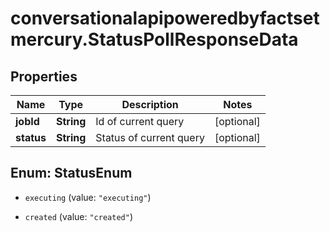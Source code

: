 # conversationalapipoweredbyfactsetmercury.StatusPollResponseData

## Properties

Name | Type | Description | Notes
------------ | ------------- | ------------- | -------------
**jobId** | **String** | Id of current query | [optional] 
**status** | **String** | Status of current query | [optional] 



## Enum: StatusEnum


* `executing` (value: `"executing"`)

* `created` (value: `"created"`)




